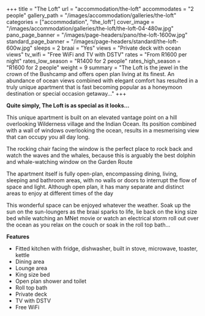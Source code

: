 +++
title = "The Loft"
url = "accommodation/the-loft"
accommodates = "2 people"
gallery_path = "/images/accommodation/galleries/the-loft"
categories = ["accommodation", "the_loft"]
cover_image = "/images/accommodation/galleries/the-loft/the-loft-04-480w.jpg"
pano_page_banner = "/images/page-headers/pano/the-loft-1600w.jpg"
standard_page_banner = "/images/page-headers/standard/the-loft-600w.jpg"
sleeps = 2 
braai = "Yes"
views = "Private deck with ocean views"
tv_wifi = "Free WiFi and TV with DSTV"
rates = "From R1600 per night"
rates_low_season = "R1400 for 2 people"
rates_high_season = "R1600 for 2 people"
weight = 9
summary = "The Loft is the jewel in the crown of the Bushcamp and offers open plan living at its finest. An abundance of ocean views combined with elegant comfort has resulted in a truly unique apartment that is fast becoming popular as a honeymoon destination or special occasion getaway…"
+++

__Quite simply, The Loft is as special as it looks…__

This unique apartment is built on an elevated vantage point on a hill overlooking Wilderness village and the Indian Ocean\. Its position combined with a wall of windows overlooking the ocean, results in a mesmerising view that can occupy you all day long\.

The rocking chair facing the window is the perfect place to rock back and watch the waves and the whales, because this is arguably the best dolphin and whale\-watching window on the Garden Route

The apartment itself is fully open\-plan, encompassing dining, living, sleeping and bathroom areas, with no walls or doors to interrupt the flow of space and light\. Although open plan, it has many separate and distinct areas to enjoy at different times of the day

This wonderful space can be enjoyed whatever the weather\. Soak up the sun on the sun\-loungers as the braai sparks to life, lie back on the king size bed while watching an MNet movie or watch an electrical storm roll out over the ocean as you relax on the couch or soak in the roll top bath…

__Features__

- Fitted kitchen with fridge, dishwasher, built in stove, microwave, toaster, kettle
- Dining area
- Lounge area
- King size bed
- Open plan shower and toilet
- Roll top bath
- Private deck
- TV with DSTV
- Free WiFi